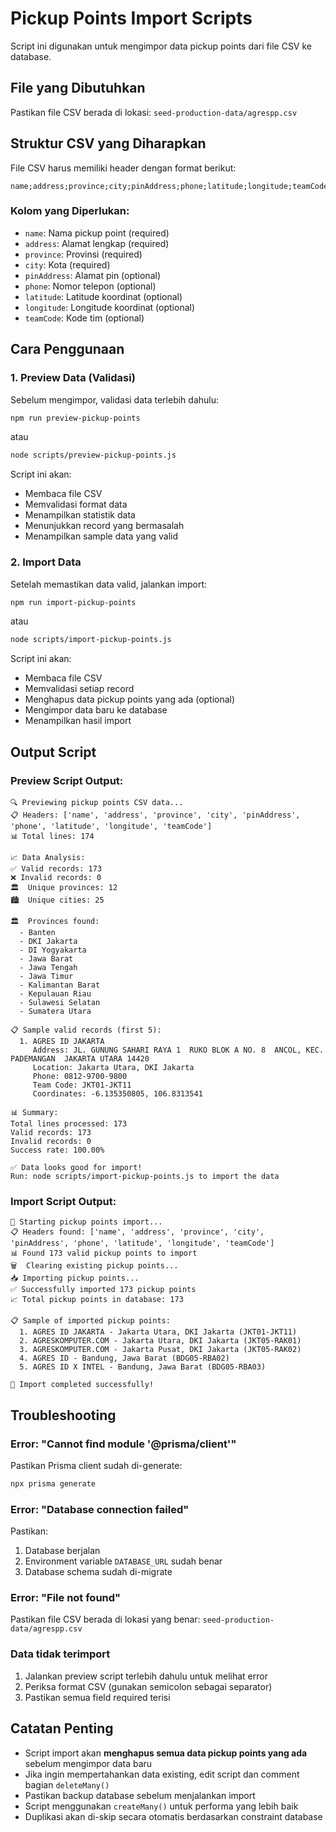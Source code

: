 # Pickup Points Import Scripts

Script ini digunakan untuk mengimpor data pickup points dari file CSV ke database.

## File yang Dibutuhkan

Pastikan file CSV berada di lokasi: `seed-production-data/agrespp.csv`

## Struktur CSV yang Diharapkan

File CSV harus memiliki header dengan format berikut:
```
name;address;province;city;pinAddress;phone;latitude;longitude;teamCode
```

### Kolom yang Diperlukan:
- `name`: Nama pickup point (required)
- `address`: Alamat lengkap (required)
- `province`: Provinsi (required)
- `city`: Kota (required)
- `pinAddress`: Alamat pin (optional)
- `phone`: Nomor telepon (optional)
- `latitude`: Latitude koordinat (optional)
- `longitude`: Longitude koordinat (optional)
- `teamCode`: Kode tim (optional)

## Cara Penggunaan

### 1. Preview Data (Validasi)

Sebelum mengimpor, validasi data terlebih dahulu:

```bash
npm run preview-pickup-points
```

atau

```bash
node scripts/preview-pickup-points.js
```

Script ini akan:
- Membaca file CSV
- Memvalidasi format data
- Menampilkan statistik data
- Menunjukkan record yang bermasalah
- Menampilkan sample data yang valid

### 2. Import Data

Setelah memastikan data valid, jalankan import:

```bash
npm run import-pickup-points
```

atau

```bash
node scripts/import-pickup-points.js
```

Script ini akan:
- Membaca file CSV
- Memvalidasi setiap record
- Menghapus data pickup points yang ada (optional)
- Mengimpor data baru ke database
- Menampilkan hasil import

## Output Script

### Preview Script Output:
```
🔍 Previewing pickup points CSV data...
📋 Headers: ['name', 'address', 'province', 'city', 'pinAddress', 'phone', 'latitude', 'longitude', 'teamCode']
📊 Total lines: 174

📈 Data Analysis:
✅ Valid records: 173
❌ Invalid records: 0
🏛️  Unique provinces: 12
🏙️  Unique cities: 25

🏛️  Provinces found:
  - Banten
  - DKI Jakarta
  - DI Yogyakarta
  - Jawa Barat
  - Jawa Tengah
  - Jawa Timur
  - Kalimantan Barat
  - Kepulauan Riau
  - Sulawesi Selatan
  - Sumatera Utara

📋 Sample valid records (first 5):
  1. AGRES ID JAKARTA
     Address: JL. GUNUNG SAHARI RAYA 1  RUKO BLOK A NO. 8  ANCOL, KEC. PADEMANGAN  JAKARTA UTARA 14420
     Location: Jakarta Utara, DKI Jakarta
     Phone: 0812-9700-9800
     Team Code: JKT01-JKT11
     Coordinates: -6.135350805, 106.8313541

📊 Summary:
Total lines processed: 173
Valid records: 173
Invalid records: 0
Success rate: 100.00%

✅ Data looks good for import!
Run: node scripts/import-pickup-points.js to import the data
```

### Import Script Output:
```
🚀 Starting pickup points import...
📋 Headers found: ['name', 'address', 'province', 'city', 'pinAddress', 'phone', 'latitude', 'longitude', 'teamCode']
📊 Found 173 valid pickup points to import
🗑️  Clearing existing pickup points...
📥 Importing pickup points...
✅ Successfully imported 173 pickup points
📈 Total pickup points in database: 173

📋 Sample of imported pickup points:
  1. AGRES ID JAKARTA - Jakarta Utara, DKI Jakarta (JKT01-JKT11)
  2. AGRESKOMPUTER.COM - Jakarta Utara, DKI Jakarta (JKT05-RAK01)
  3. AGRESKOMPUTER.COM - Jakarta Pusat, DKI Jakarta (JKT05-RAK02)
  4. AGRES ID - Bandung, Jawa Barat (BDG05-RBA02)
  5. AGRES ID X INTEL - Bandung, Jawa Barat (BDG05-RBA03)

🎉 Import completed successfully!
```

## Troubleshooting

### Error: "Cannot find module '@prisma/client'"
Pastikan Prisma client sudah di-generate:
```bash
npx prisma generate
```

### Error: "Database connection failed"
Pastikan:
1. Database berjalan
2. Environment variable `DATABASE_URL` sudah benar
3. Database schema sudah di-migrate

### Error: "File not found"
Pastikan file CSV berada di lokasi yang benar: `seed-production-data/agrespp.csv`

### Data tidak terimport
1. Jalankan preview script terlebih dahulu untuk melihat error
2. Periksa format CSV (gunakan semicolon sebagai separator)
3. Pastikan semua field required terisi

## Catatan Penting

- Script import akan **menghapus semua data pickup points yang ada** sebelum mengimpor data baru
- Jika ingin mempertahankan data existing, edit script dan comment bagian `deleteMany()`
- Pastikan backup database sebelum menjalankan import
- Script menggunakan `createMany()` untuk performa yang lebih baik
- Duplikasi akan di-skip secara otomatis berdasarkan constraint database 